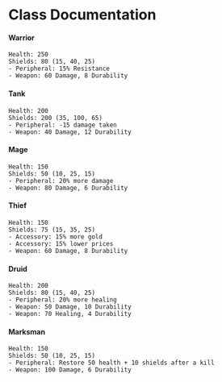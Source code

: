 # Class Documentation

#### Warrior

```
Health: 250
Shields: 80 (15, 40, 25)
- Peripheral: 15% Resistance
- Weapon: 60 Damage, 8 Durability
```

#### Tank

```
Health: 200
Shields: 200 (35, 100, 65)
- Peripheral: -15 damage taken
- Weapon: 40 Damage, 12 Durability
```

#### Mage

```
Health: 150
Shields: 50 (10, 25, 15)
- Peripheral: 20% more damage
- Weapon: 80 Damage, 6 Durability
```

#### Thief

```
Health: 150
Shields: 75 (15, 35, 25)
- Accessory: 15% more gold
- Accessory: 15% lower prices
- Weapon: 60 Damage, 8 Durability
```

#### Druid

```
Health: 200
Shields: 80 (15, 40, 25)
- Peripheral: 20% more healing
- Weapon: 50 Damage, 10 Durability
- Weapon: 70 Healing, 4 Durability
```

#### Marksman

```
Health: 150
Shields: 50 (10, 25, 15)
- Peripheral: Restore 50 health + 10 shields after a kill
- Weapon: 100 Damage, 6 Durability
```


